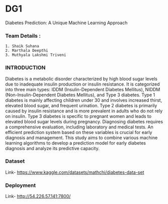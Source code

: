 
# DG1

Diabetes Prediction: A Unique Machine Learning Approach


### Team Details :
    1. Shaik Suhana
    2. Marthala Deepthi
    3. Muthyala Lakshmi Triveni
### INTRODUCTION
Diabetes is a metabolic disorder characterized by high blood sugar levels due to inadequate insulin production or insulin resistance. It is categorized into three main types: IDDM (Insulin-Dependent Diabetes Mellitus), NIDDM (Non-Insulin-Dependent Diabetes Mellitus), and Type 3 diabetes. Type 1 diabetes is mainly affecting children under 30 and involves increased thirst, elevated blood sugar, and frequent urination. Type 2 diabetes is primarily caused by insulin resistance and is more prevalent in adults who do not rely on insulin. Type 3 diabetes is specific to pregnant women and leads to elevated blood sugar levels during pregnancy. Diagnosing diabetes requires a comprehensive evaluation, including laboratory and medical tests. An efficient prediction system based on these variables is crucial for early diagnosis and management. This study aims to combine various machine learning algorithms to develop a prediction model for early diabetes diagnosis and analyze its predictive capacity.
### Dataset
Link- https://www.kaggle.com/datasets/mathchi/diabetes-data-set
### Deployment
Link- http://54.226.57.141:7800/

